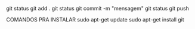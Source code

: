 git status
git add .
git status
git commit -m "mensagem"
git status
git push


COMANDOS PRA INSTALAR
sudo apt-get update
sudo apt-get install git
